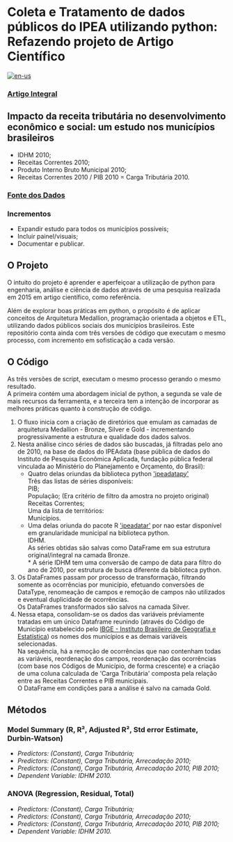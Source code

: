 # Coleta e Tratamento de dados públicos do IPEA utilizando python: Refazendo projeto de Artigo Científico

[![en-us](https://img.shields.io/badge/lang-en--us-red.svg)](https://github.com/puffdapaz/pythonIPEA/blob/main/README.en_us.md)

### [Artigo Integral](https://github.com/puffdapaz/TCC/blob/66a3e445755dc30225056ef4bb92fabd85f85d14/Impacto%20da%20receita%20tribut%C3%A1ria%20no%20desenvolvimento%20econ%C3%B4mico%20e%20social.%20um%20estudo%20nos%20munic%C3%ADpios%20brasileiros.pdf)

## Impacto da receita tributária no desenvolvimento econômico e social: um estudo nos municípios brasileiros
- IDHM 2010;
- Receitas Correntes 2010;
- Produto Interno Bruto Municipal 2010;
- Receitas Correntes 2010 / PIB 2010 = Carga Tributária 2010.

### [Fonte dos Dados](http://www.ipeadata.gov.br/Default.aspx)

### Incrementos
- Expandir estudo para todos os municípios possíveis;
- Incluir painel/visuais;
- Documentar e publicar.

## O Projeto
O intuito do projeto é aprender e aperfeiçoar a utilização de python para engenharia, análise e ciência de dados através de uma pesquisa realizada em 2015 em artigo científico, como referência.

Além de explorar boas práticas em python, o propósito é de aplicar conceitos de Arquitetura Medallion, programação orientada a objetos e ETL, utilizando dados públicos sociais dos municípios brasileiros. Este repositório conta ainda com três versões de código que executam o mesmo processo, com incremento em sofisticação a cada versão.

## O Código
As três versões de script, executam o mesmo processo gerando o mesmo resultado. <br/>
A primeira contém uma abordagem inicial de python, a segunda se vale de mais recursos da ferramenta, e a terceira tem a intenção de incorporar as melhores práticas quanto à construção de código.

1. O fluxo inicia com a criação de diretórios que emulam as camadas de arquitetura Medallion - Bronze, Silver e Gold - incrementando progressivamente a estrutura e qualidade dos dados salvos.
2. Nesta análise cinco séries de dados são buscadas, já filtradas pelo ano de 2010, na base de dados do IPEAdata (base pública de dados do Instituto de Pesquisa Econômica Aplicada, fundação pública federal vinculada ao Ministério do Planejamento e Orçamento, do Brasil):
    - Quatro delas oriundas da biblioteca python ['ipeadatapy'](https://pypi.org/project/ipeadatapy/)<br/>
        Três das listas de séries disponíveis:<br/>
            PIB;<br/>
            População; (Era critério de filtro da amostra no projeto original)<br/>
            Receitas Correntes;<br/>
        Uma da lista de territórios:<br/>
            Municípios.<br/>
    - Uma delas oriunda do pacote R ['ipeadatar'](https://cran.r-project.org/web/packages/ipeadatar/index.html) por nao estar disponível em granularidade municipal na biblioteca python.<br/>
        IDHM.<br/>
As séries obtidas são salvas como DataFrame em sua estrutura original/integral na camada Bronze.<br/>
\* A série IDHM tem uma conversão de campo de data para filtro do ano de 2010, por estrutura de busca diferente da biblioteca python.
3. Os DataFrames passam por processo de transformação, filtrando somente as ocorrências por município, efetuando conversões de DataType, renomeação de campos e remoção de campos não utilizados e eventual duplicidade de ocorrências.<br/>
Os DataFrames transformados são salvos na camada Silver.
4. Nessa etapa, consolidam-se os dados das variáveis préviamente tratadas em um único Dataframe reunindo (através do Código de Município estabelecido pelo [IBGE - Instituto Brasileiro de Geografia e Estatística](https://servicodados.ibge.gov.br/api/docs/)) os nomes dos municípios e as demais variáveis selecionadas.<br/>
Na sequência, há a remoção de ocorrências que nao contenham todas as variáveis, reordenação dos campos, reordenação das ocorrências (com base nos Códigos de Município, de forma crescente) e a criação de uma coluna calculada de 'Carga Tributária' composta pela relação entre as Receitas Correntes e PIB municipais.<br/>
O DataFrame em condições para a análise é salvo na camada Gold.

## Métodos
### Model Summary (R, R², Adjusted R², Std error Estimate, Durbin-Watson)
- *Predictors: (Constant), Carga Tributária;*
- *Predictors: (Constant), Carga Tributária, Arrecadação 2010;*
- *Predictors: (Constant), Carga Tributária, Arrecadação 2010, PIB 2010;*
- *Dependent Variable: IDHM 2010.*
### ANOVA (Regression, Residual, Total)
- *Predictors: (Constant), Carga Tributária;*
- *Predictors: (Constant), Carga Tributária, Arrecadação 2010;*
- *Predictors: (Constant), Carga Tributária, Arrecadação 2010, PIB 2010;*
- *Dependent Variable: IDHM 2010.*